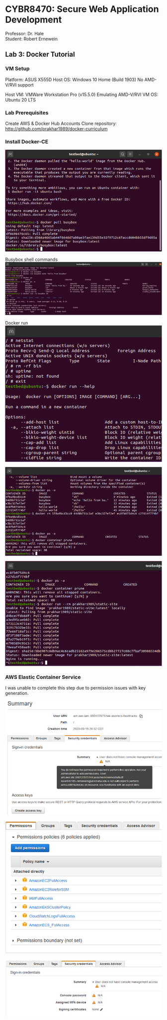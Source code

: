 # CYBR8470: Secure Web Application Development
Professor: Dr. Hale  
Student:   Robert Ernewein

## Lab 3: Docker Tutorial

### VM Setup

Platform: ASUS X555D
Host OS: Windows 10 Home (Build 1903)
No AMD-V/RVI support

Host VM: VMWare Workstation Pro (v15.5.0)
Emulating AMD-V/RVI
VM OS: Ubuntu 20 LTS

### Lab Prerequisites

Create AWS & Docker Hub Accounts
Clone repository: http://github.com/prakhar1989/docker-curriculum

### Install Docker-CE

![Pull Busybox](./images/1.busybox.png)

Busybox shell commands
![](./images/2.bb_shell.png)

Docker run
![Docker run](./images/3.end_docker_run.png)


![Remove containers](./images/4.remove_containers.png)


![Pull Static-Site](./images/5.pull_static_site.png)

### AWS Elastic Container Service

I was unable to complete this step due to permission issues with key generation.

![](./images/28.IAM_error.png)

![](./images/29.IAM_error2.png)

![](./images/30.IAM_error3.png)